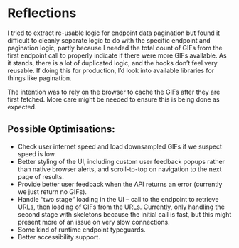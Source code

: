 # Reflections

I tried to extract re-usable logic for endpoint data pagination but found it difficult to cleanly separate logic to do with the specific endpoint and pagination logic, partly because I needed the total count of GIFs from the first endpoint call to properly indicate if there were more GIFs available. As it stands, there is a lot of duplicated logic, and the hooks don’t feel very reusable. If doing this for production, I’d look into available libraries for things like pagination.

The intention was to rely on the browser to cache the GIFs after they are first fetched. More care might be needed to ensure this is being done as expected.

## Possible Optimisations:

- Check user internet speed and load downsampled GIFs if we suspect speed is low.
- Better styling of the UI, including custom user feedback popups rather than native browser alerts, and scroll-to-top on navigation to the next page of results.
- Provide better user feedback when the API returns an error (currently we just return no GIFs).
- Handle “two stage” loading in the UI – call to the endpoint to retrieve URLs, then loading of GIFs from the URLs. Currently, only handling the second stage with skeletons because the initial call is fast, but this might present more of an issue on very slow connections.
- Some kind of runtime endpoint typeguards.
- Better accessibility support.
